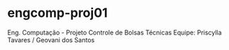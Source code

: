 engcomp-proj01
==============

Eng. Computação - Projeto Controle de Bolsas Técnicas
Equipe: Priscylla Tavares / Geovani dos Santos